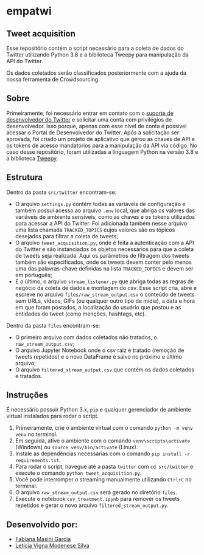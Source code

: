 # empatwi

## Tweet acquisition

Esse repositório contém o script necessário para a coleta de dados do Twitter utilizando Python 3.8 e a biblioteca Tweepy para manipulação da API do Twitter. 

Os dados coletados serão classificados posteriormente com a ajuda da nossa ferramenta de Crowdsourcing.

## Sobre

Primeiramente, foi necessário entrar em contato com o [suporte de desenvolvedor do Twitter](https://developer.twitter.com/) e solicitar uma conta com privilégios de desenvolvedor. Isso porque, apenas com esse nível de conta é possível acessar o Portal de Desenvolvedor do Twitter.
Após a solicitação ser aprovada, foi criado um projeto de aplicativo que gerou as chaves de API e os tokens de acesso mandatórios para a manipulação da API via código. No caso desse repositório, foram utilizadas a linguagem Python na versão 3.8 e a biblioteca [Tweepy](https://www.tweepy.org/).

## Estrutura

Dentro da pasta `src/twitter` encontram-se:

- O arquivo `settings.py` contém todas as variáveis de configuração e também possui acesso ao arquivo `.env` local, que abriga os valores das variáveis de ambiente sensiveis, como as chaves e os tokens utilizados para acessar a API do Twitter. Foi adicionada também nesse arquivo uma lista chamada `TRACKED_TOPICS` cujos valores são os tópicos desejados para filtrar a coleta de tweets;
- O arquivo `tweet_acquisition.py`, onde é feita a autenticação com a API do Twitter e são instanciados os objetos necessários para que a coleta de tweets seja realizada. Aqui os parâmetros de filtragem dos tweets também são especificados, onde os tweets devem conter pelo menos uma das palavras-chave definidas na lista `TRACKED_TOPICS` e devem ser em português;
- E o último, o arquivo `stream_listener.py` que abriga todas as regras de negócio da coleta de dados e montagem do csv. Esse script cria, abre e escreve no arquivo `files/raw_stream_output.csv` o conteúdo de tweets sem URLs, vídeos, GIFs (ou qualquer outro tipo de mídia), a data e hora em que foram postados, a localização do usuário que postou e as entidades do tweet (como menções, hashtags, etc).

Dentro da pasta `files` encontram-se:

- O primeiro arquivo com dados coletados não tratados, o `raw_stream_output.csv`;
- O arquivo Jupyter Notebook onde o csv raiz é tratado (remoção de tweets repetidos) e o novo DataFrame é salvo no próximo e último arquivo;
- O arquivo `filtered_stream_output.csv` que contém os dados coletados e tratados.

## Instruções

É necessário possuir Python 3.x, `pip` e qualquer gerenciador de ambiente virtual instalados para rodar o script.

1. Primeiramente, crie o ambiente virtual com o comando `python -m venv venv` no terminal.
2. Em seguida, ative o ambiente com o comando `venv\scripts\activate` (Windows) ou `source venv/bin/activate` (Linux).
3. Instale as dependências necessárias com o comando `pip install -r requirements.txt`.
4. Para rodar o script, navegue até a pasta `twitter` com `cd src/twitter` e execute o comando `python tweet_acquisition.py`.
5. Você pode interromper o streaming manualmente utilizando `Ctrl+C` no terminal.
6. O arquivo `raw_stream_output.csv` será gerado no diretório `files`.
7. Execute o notebook `csv_treatment.ipynb` para remover os tweets repetidos e gerar o novo arquivo `filtered_stream_output.py`.

## Desenvolvido por:
- [Fabiana Masini Garcia](https://www.linkedin.com/in/fabianamasini/)
- [Letícia Vigna Modenese Silva](https://www.linkedin.com/in/leticia-vigna/)
